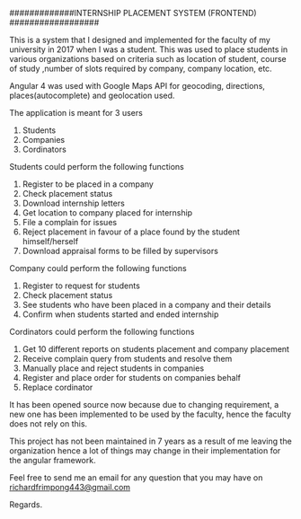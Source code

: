 #############INTERNSHIP PLACEMENT SYSTEM (FRONTEND) ##################


  This is a system that I designed and implemented for the faculty of my university in 2017 when I was a student.
  This was used to place students in various organizations based on criteria such as location of student, course of study ,number of slots required by company, company location, etc.

  Angular 4 was used with Google Maps API for geocoding, directions, places(autocomplete) and geolocation used.

  The application is meant for 3 users
  1. Students
  2. Companies
  3. Cordinators
  
  Students could perform the following functions
  1. Register to be placed in a company
  2. Check placement status
  3. Download internship letters
  4. Get location to company placed for  internship
  5. File a complain for issues
  6. Reject placement in favour of a place found by the student himself/herself
  7. Download appraisal forms to be filled by supervisors

  Company could perform the following functions
  1. Register to request for students
  2. Check placement status
  3. See students who have been placed in a company and their details
  4. Confirm when students started and ended internship

  Cordinators could perform the following functions
  1. Get 10 different reports on students placement and company placement
  2. Receive complain query from students and resolve them
  3. Manually place and reject students in companies
  4. Register and place order for students on companies behalf
  5. Replace cordinator
     

  
  

  It has been opened source now because due to changing requirement, a new one has been implemented to be used by the faculty, hence the faculty does not rely on this.
  
  
  This project has not been maintained in 7 years  as a result of me leaving the organization hence a lot of things may change in their implementation for the angular framework.
  
  
  Feel free to send me an email for any question that you may have on richardfrimpong443@gmail.com
   
   
   Regards.


